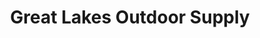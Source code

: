 ---
title: "Great Lakes Outdoor Supply"
url: /chesterland/great-lakes-outdoor-supply/
shop: Outdoor
---